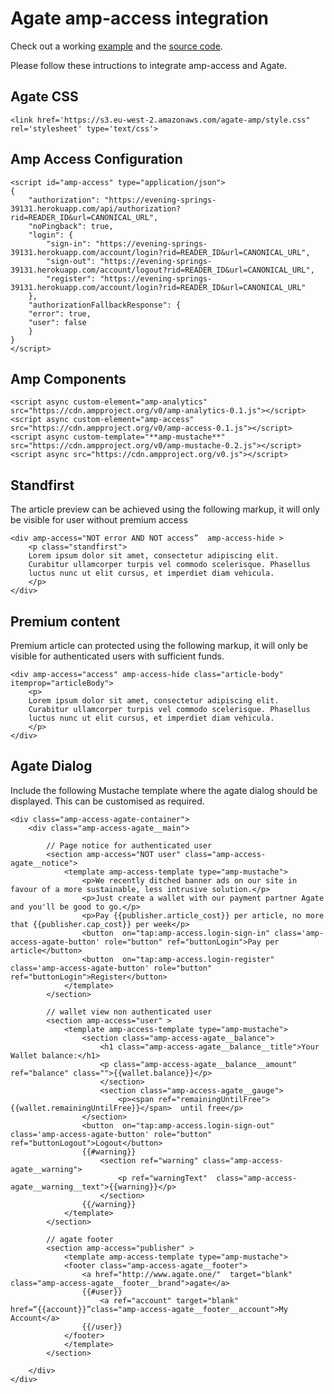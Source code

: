 # Agate amp-access integration


Check out a working [example](https://s3.eu-west-2.amazonaws.com/agate-amp/example.html) and the [source code](./src/example/index.html).


Please follow these intructions to integrate amp-access and Agate.

## Agate CSS
	<link href='https://s3.eu-west-2.amazonaws.com/agate-amp/style.css" rel='stylesheet' type='text/css'>
  <link href='https://fonts.googleapis.com/css?family=Source+Sans+Pro' rel='stylesheet' type='text/css'>
	
 ## Amp Access Configuration
   
	<script id="amp-access" type="application/json">
	{
		"authorization": "https://evening-springs-39131.herokuapp.com/api/authorization?rid=READER_ID&url=CANONICAL_URL",
		"noPingback": true,
		"login": {
			"sign-in": "https://evening-springs-39131.herokuapp.com/account/login?rid=READER_ID&url=CANONICAL_URL",
			"sign-out": "https://evening-springs-39131.herokuapp.com/account/logout?rid=READER_ID&url=CANONICAL_URL",
			"register": "https://evening-springs-39131.herokuapp.com/account/login?rid=READER_ID&url=CANONICAL_URL"
		},
		"authorizationFallbackResponse": {
		"error": true,
		"user": false
		}
	}
	</script>
	
## Amp Components

	<script async custom-element="amp-analytics" src="https://cdn.ampproject.org/v0/amp-analytics-0.1.js"></script>
	<script async custom-element="amp-access" src="https://cdn.ampproject.org/v0/amp-access-0.1.js"></script>
	<script async custom-template="**amp-mustache**" src="https://cdn.ampproject.org/v0/amp-mustache-0.2.js"></script>
	<script async src="https://cdn.ampproject.org/v0.js"></script>

## Standfirst

The article preview can be achieved using the following markup, it will only be visible for user without premium access

	<div amp-access="NOT error AND NOT access”  amp-access-hide >
		<p class="standfirst">
		Lorem ipsum dolor sit amet, consectetur adipiscing elit.
		Curabitur ullamcorper turpis vel commodo scelerisque. Phasellus
		luctus nunc ut elit cursus, et imperdiet diam vehicula.
		</p>
	</div>

## Premium content

Premium article can  protected using the following markup, it will only be visible for authenticated users with sufficient funds.

	<div amp-access="access" amp-access-hide class="article-body" itemprop="articleBody">
		<p>
		Lorem ipsum dolor sit amet, consectetur adipiscing elit.
		Curabitur ullamcorper turpis vel commodo scelerisque. Phasellus
		luctus nunc ut elit cursus, et imperdiet diam vehicula.
		</p>
	</div>

## Agate Dialog

Include the following Mustache template where the agate dialog should be displayed. This can be customised as required.

	<div class="amp-access-agate-container">
		<div class="amp-access-agate__main">
			
			// Page notice for authenticated user
			<section amp-access="NOT user" class="amp-access-agate__notice">
				<template amp-access-template type="amp-mustache">
					<p>We recently ditched banner ads on our site in favour of a more sustainable, less intrusive solution.</p>
					<p>Just create a wallet with our payment partner Agate and you'll be good to go.</p>
					<p>Pay {{publisher.article_cost}} per article, no more that {{publisher.cap_cost}} per week</p>
					<button  on="tap:amp-access.login-sign-in" class='amp-access-agate-button' role="button" ref="buttonLogin">Pay per article</button>
					<button  on="tap:amp-access.login-register" class='amp-access-agate-button' role="button" ref="buttonLogin">Register</button>
				</template>
			</section>
			
			// wallet view non authenticated user
			<section amp-access="user" >
				<template amp-access-template type="amp-mustache">
					<section class="amp-access-agate__balance">
						<h1 class="amp-access-agate__balance__title">Your Wallet balance:</h1>
						<p class="amp-access-agate__balance__amount" ref="balance" class="">{{wallet.balance}}</p>
						</section>
						<section class="amp-access-agate__gauge">
							<p><span ref="remainingUntilFree">{{wallet.remainingUntilFree}}</span>  until free</p>
					</section>
					<button  on="tap:amp-access.login-sign-out" class='amp-access-agate-button' role="button" ref="buttonLogout">Logout</button>
					{{#warning}}
						<section ref="warning" class="amp-access-agate__warning">
							<p ref="warningText"  class="amp-access-agate__warning__text">{{warning}}</p>
						</section>
					{{/warning}}
				</template>
			</section>
			
			// agate footer
			<section amp-access="publisher" >
				<template amp-access-template type="amp-mustache">
				<footer class="amp-access-agate__footer">
					<a href="http://www.agate.one/"  target="blank" class="amp-access-agate__footer__brand">agate</a>
					{{#user}}
						<a ref="account" target="blank" href=“{{account}}”class="amp-access-agate__footer__account">My Account</a>
					{{/user}}
				</footer>
				</template>
			</section>
			
		</div>
	</div>
